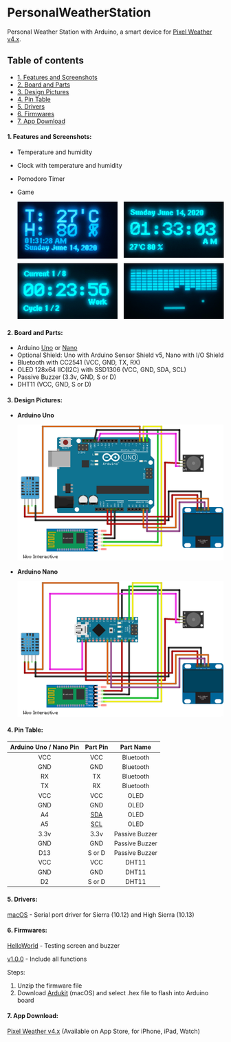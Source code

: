 # PersonalWeatherStation
Personal Weather Station with Arduino, a smart device for [Pixel Weather v4.x](https://apps.apple.com/app/id1278650505).
  
  

## Table of contents
- [1. Features and Screenshots](#1-features-and-screenshots)
- [2. Board and Parts](#2-board-and-parts)
- [3. Design Pictures](#3-design-pictures)
- [4. Pin Table](#4-pin-table)
- [5. Drivers](#5-drivers)
- [6. Firmwares](#6-firmwares)
- [7. App Download](#7-app-download)
  


#### **1. Features and Screenshots:**

- Temperature and humidity
- Clock with temperature and humidity
- Pomodoro Timer
- Game

    ![](/images/v1.0.0_OLED.png)
  


#### **2. Board and Parts:**

- Arduino [Uno](https://store.arduino.cc/usa/arduino-uno-rev3) or [Nano](https://store.arduino.cc/usa/arduino-nano)
- Optional Shield: Uno with Arduino Sensor Shield v5, Nano with I/O Shield
- Bluetooth with CC2541 (VCC, GND, TX, RX)
- OLED 128x64 IIC(I2C) with SSD1306 (VCC, GND, SDA, SCL)
- Passive Buzzer (3.3v, GND, S or D)
- DHT11 (VCC, GND, S or D)
  


#### **3. Design Pictures:**

- **Arduino Uno**

    ![](/images/v1.0.0_Uno.png)

- **Arduino Nano**

    ![](/images/v1.0.0_Nano.png)
  


#### **4. Pin Table:**

Arduino Uno / Nano Pin | Part Pin | Part Name |
:-: | :-: | :-: |
VCC | VCC | Bluetooth |
GND | GND| Bluetooth |
RX | TX| Bluetooth |
TX | RX| Bluetooth |
VCC | VCC| OLED |
GND | GND| OLED |
A4 | [SDA](https://www.arduino.cc/en/Reference/Wire)| OLED |
A5 | [SCL](https://www.arduino.cc/en/Reference/Wire)| OLED |
3.3v | 3.3v| Passive Buzzer |
GND | GND| Passive Buzzer |
D13 | S or D| Passive Buzzer |
VCC | VCC| DHT11 |
GND | GND| DHT11 |
D2 | S or D| DHT11 |
  


#### **5. Drivers:**

[macOS](/drivers/CH34x_Install_V1.5.pkg) - Serial port driver for Sierra (10.12) and High Sierra (10.13)
  


#### **6. Firmwares:**

[HelloWorld](/firmwares/HelloWorld.hex.zip) - Testing screen and buzzer

[v1.0.0](/firmwares/v1.0.0.hex.zip) - Include all functions
  
Steps:
1. Unzip the firmware file
2. Download [Ardukit](https://apps.apple.com/app/ardukit/id1518175697) (macOS) and select .hex file to flash into Arduino board

#### **7. App Download:**

[Pixel Weather v4.x](https://apps.apple.com/app/id1278650505) (Available on App Store, for iPhone, iPad, Watch)
